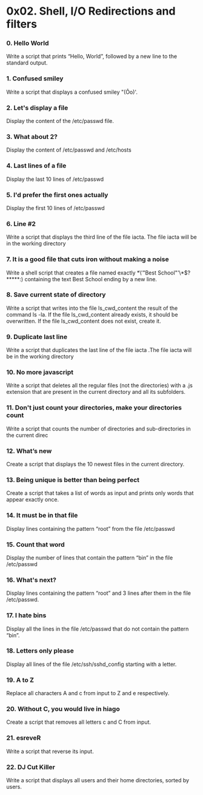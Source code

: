 # 0x02. Shell, I/O Redirections and filters
### 0. Hello World
Write a script that prints “Hello, World”, followed by a new line to the standard output.
### 1. Confused smiley
Write a script that displays a confused smiley "(Ôo)'.
### 2. Let's display a file
Display the content of the /etc/passwd file.
### 3. What about 2?
Display the content of /etc/passwd and /etc/hosts
### 4. Last lines of a file
Display the last 10 lines of /etc/passwd
### 5. I'd prefer the first ones actually
Display the first 10 lines of /etc/passwd
### 6. Line #2
Write a script that displays the third line of the file iacta. The file iacta will be in the working directory
### 7. It is a good file that cuts iron without making a noise
Write a shell script that creates a file named exactly \*\\'"Best School"\'\\*$\?\*\*\*\*\*:) containing the text Best School ending by a new line.
### 8. Save current state of directory
Write a script that writes into the file ls_cwd_content the result of the command ls -la. If the file ls_cwd_content already exists, it should be overwritten. If the file ls_cwd_content does not exist, create it.
### 9. Duplicate last line
Write a script that duplicates the last line of the file iacta .The file iacta will be in the working directory
### 10. No more javascript
Write a script that deletes all the regular files (not the directories) with a .js extension that are present in the current directory and all its subfolders.
### 11. Don't just count your directories, make your directories count
Write a script that counts the number of directories and sub-directories in the current direc
### 12. What’s new
Create a script that displays the 10 newest files in the current directory.
### 13. Being unique is better than being perfect
Create a script that takes a list of words as input and prints only words that appear exactly once.
### 14. It must be in that file
Display lines containing the pattern “root” from the file /etc/passwd
### 15. Count that word
Display the number of lines that contain the pattern “bin” in the file /etc/passwd
### 16. What's next?
Display lines containing the pattern “root” and 3 lines after them in the file /etc/passwd.
### 17. I hate bins
Display all the lines in the file /etc/passwd that do not contain the pattern “bin”.
### 18. Letters only please
Display all lines of the file /etc/ssh/sshd_config starting with a letter.
### 19. A to Z
Replace all characters A and c from input to Z and e respectively.
### 20. Without C, you would live in hiago
Create a script that removes all letters c and C from input.
### 21. esreveR
Write a script that reverse its input.
### 22. DJ Cut Killer
Write a script that displays all users and their home directories, sorted by users.
